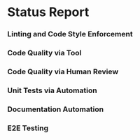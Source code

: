# Status Report
### Linting and Code Style Enforcement
### Code Quality via Tool
### Code Quality via Human Review
### Unit Tests via Automation
### Documentation Automation
### E2E Testing
